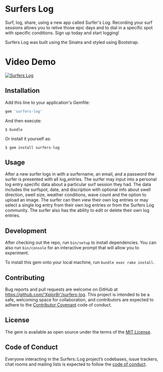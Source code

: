 # Surfers Log

Surf, log, share, using a new app called Surfer's Log. Recording your surf sessions allows you to relive those epic days and to dial in a specific spot with specific conditions. Sign up today and start logging!

Surfers Log was built using the Sinatra and styled using Bootstrap.

# Video Demo
[![Surfers Log](https://img.youtube.com/vi/PpkXoG4JFLY/hqdefault.jpg)](https://youtu.be/PpkXoG4JFLY)

## Installation

Add this line to your application's Gemfile:

```ruby
gem 'surfers-log'
```

And then execute:

    $ bundle

Or install it yourself as:

    $ gem install surfers-log

## Usage

After a new surfer logs in with a surfername, an email, and a password the surfer is presented with all log_entries. The surfer may input into a personal log entry specific data about a particular surf session they had. The data includes the surfspot, date, and discription with optional info about swell direction, swell size, weather conditions, wave count and the option to upload an image. The surfer can then view their own log entries or may select a single log entry from their own log entries or from the Surfers Log community. The surfer also has the ability to edit or delete their own log entries.

## Development

After checking out the repo, run `bin/setup` to install dependencies. You can also run `bin/console` for an interactive prompt that will allow you to experiment.

To install this gem onto your local machine, run `bundle exec rake install`.

## Contributing

Bug reports and pull requests are welcome on GitHub at https://github.com/'Xplor8r'/surfers-log. This project is intended to be a safe, welcoming space for collaboration, and contributors are expected to adhere to the [Contributor Covenant](http://contributor-covenant.org) code of conduct.

## License

The gem is available as open source under the terms of the [MIT License](https://opensource.org/licenses/MIT).

## Code of Conduct

Everyone interacting in the Surfers::Log project’s codebases, issue trackers, chat rooms and mailing lists is expected to follow the [code of conduct](https://github.com/'Xplor8r'/surfers-log/blob/master/CODE_OF_CONDUCT.md).
